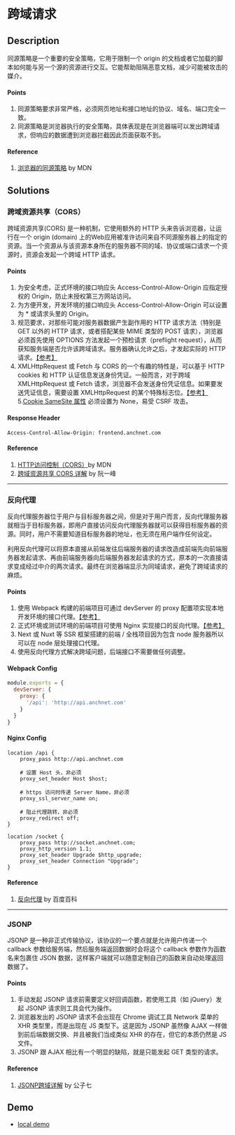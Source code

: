 # 跨域请求

## Description
同源策略是一个重要的安全策略，它用于限制一个 origin 的文档或者它加载的脚本如何能与另一个源的资源进行交互。它能帮助阻隔恶意文档，减少可能被攻击的媒介。

#### Points
1. 同源策略要求非常严格，必须网页地址和接口地址的协议、域名、端口完全一致。
2. 同源策略是浏览器执行的安全策略，具体表现是在浏览器端可以发出跨域请求，但响应的数据遭到浏览器拦截因此页面获取不到。

#### Reference
1. [浏览器的同源策略](https://developer.mozilla.org/zh-CN/docs/Web/Security/Same-origin_policy) by MDN

## Solutions

### 跨域资源共享（CORS）
跨域资源共享(CORS) 是一种机制，它使用额外的 HTTP 头来告诉浏览器，让运行在一个 origin (domain) 上的Web应用被准许访问来自不同源服务器上的指定的资源。当一个资源从与该资源本身所在的服务器不同的域、协议或端口请求一个资源时，资源会发起一个跨域 HTTP 请求。

#### Points
1. 为安全考虑，正式环境的接口响应头 Access-Control-Allow-Origin 应指定授权的 Origin，防止未授权第三方网站访问。
2. 为方便开发，开发环境的接口响应头 Access-Control-Allow-Origin 可以设置为 * 或请求头里的 Origin。
3. 规范要求，对那些可能对服务器数据产生副作用的 HTTP 请求方法（特别是 GET 以外的 HTTP 请求，或者搭配某些 MIME 类型的 POST 请求），浏览器必须首先使用 OPTIONS 方法发起一个预检请求（preflight request），从而获知服务端是否允许该跨域请求。服务器确认允许之后，才发起实际的 HTTP 请求。[【参考】](https://developer.mozilla.org/zh-CN/docs/Web/HTTP/Access_control_CORS#%E5%8A%9F%E8%83%BD%E6%A6%82%E8%BF%B0)
4. XMLHttpRequest 或 Fetch 与 CORS 的一个有趣的特性是，可以基于  HTTP cookies 和 HTTP 认证信息发送身份凭证。一般而言，对于跨域 XMLHttpRequest 或 Fetch 请求，浏览器不会发送身份凭证信息。如果要发送凭证信息，需要设置 XMLHttpRequest 的某个特殊标志位。[【参考】](https://developer.mozilla.org/zh-CN/docs/Web/HTTP/Access_control_CORS#%E9%99%84%E5%B8%A6%E8%BA%AB%E4%BB%BD%E5%87%AD%E8%AF%81%E7%9A%84%E8%AF%B7%E6%B1%82)
5.[Cookie SameSite 属性](https://developer.mozilla.org/zh-CN/docs/Web/HTTP/Headers/Set-Cookie/SameSite) 必须设置为 None，易受 CSRF 攻击。

#### Response Header
```
Access-Control-Allow-Origin: frontend.anchnet.com
```

#### Reference
1. [HTTP访问控制（CORS）](https://developer.mozilla.org/zh-CN/docs/Web/HTTP/Access_control_CORS)by MDN
2. [跨域资源共享 CORS 详解](https://www.ruanyifeng.com/blog/2016/04/cors.html) by 阮一峰

---

### 反向代理
反向代理服务器位于用户与目标服务器之间，但是对于用户而言，反向代理服务器就相当于目标服务器，即用户直接访问反向代理服务器就可以获得目标服务器的资源。同时，用户不需要知道目标服务器的地址，也无须在用户端作任何设定。

利用反向代理可以将原本直接从前端发往后端服务器的请求改造成前端先向前端服务器发起请求、再由前端服务器向后端服务器发起请求的方式，原本的一次直接请求变成经过中介的两次请求。最终在浏览器端显示为同域请求，避免了跨域请求的麻烦。

#### Points
1. 使用 Webpack 构建的前端项目可通过 devServer 的 proxy 配置项实现本地开发环境的接口代理。[【参考】](https://webpack.js.org/configuration/dev-server/#devserverproxy)
2. 正式环境或测试环境的前端项目可使用 Nginx 实现接口的反向代理。[【参考】](https://docs.nginx.com/nginx/admin-guide/web-server/reverse-proxy/)
3. Next 或 Nuxt 等 SSR 框架搭建的前端 / 全栈项目因为包含 node 服务器所以可以在 node 层处理接口代理。
4. 使用反向代理方式解决跨域问题，后端接口不需要做任何调整。

#### Webpack Config
``` javascript
module.exports = {
  devServer: {
    proxy: {
      '/api': 'http://api.anchnet.com'
    }
  }
}
```

#### Nginx Config
```
location /api {
    proxy_pass http://api.anchnet.com

    # 设置 Host 头，非必须
    proxy_set_header Host $host;

    # https 访问时传递 Server Name，非必须
    proxy_ssl_server_name on;

    # 阻止代理跳转，非必须
    proxy_redirect off;
}

location /socket {
    proxy_pass http://socket.anchnet.com;
    proxy_http_version 1.1;
    proxy_set_header Upgrade $http_upgrade;
    proxy_set_header Connection "Upgrade";
}
```

#### Reference
1. [反向代理](https://baike.baidu.com/item/%E5%8F%8D%E5%90%91%E4%BB%A3%E7%90%86) by 百度百科

---

### JSONP
JSONP 是一种非正式传输协议，该协议的一个要点就是允许用户传递一个 callback 参数给服务端，然后服务端返回数据时会将这个 callback 参数作为函数名来包裹住 JSON 数据，这样客户端就可以随意定制自己的函数来自动处理返回数据了。

#### Points
1. 手动发起 JSONP 请求前需要定义好回调函数，若使用工具（如 jQuery）发起 JSONP 请求则工具会代为操作。
2. 浏览器发出的 JSONP 请求不会出现在 Chrome 调试工具 Network 菜单的 XHR 类型里，而是出现在 JS 类型下。这是因为 JSONP 虽然像 AJAX 一样做到前后端数据交换、并且被我们当成类似 XHR 的存在，但它的本质仍然是 JS 文件。
3. JSONP 跟 AJAX 相比有一个明显的缺陷，就是只能发起 GET 类型的请求。

#### Reference
1. [JSONP跨域详解](https://www.jianshu.com/p/e1e2920dac95) by 公子七

## Demo
- [local demo](http://localhost:3721/cross-domain)
